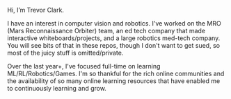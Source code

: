 Hi, I’m Trevor Clark. 

I have an interest in computer vision and robotics. I've worked on the MRO (Mars Reconnaissance Orbiter) team,
an ed tech company that made interactive whiteboards/projects, and a large robotics med-tech company.
You will see bits of that in these repos, though I don't want to get sued, so most of the juicy stuff is omitted/private.

Over the last year+, I've focused full-time on learning ML/RL/Robotics/Games. 
I'm so thankful for the rich online communities and the availability of so many online learning resources that
have enabled me to continuously learning and grow.
